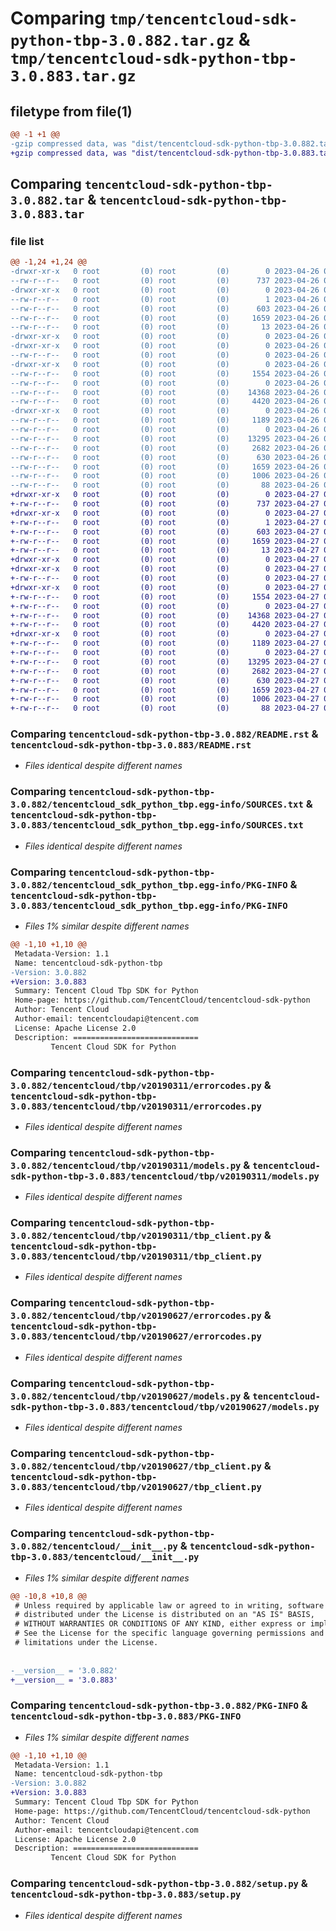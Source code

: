 # Comparing `tmp/tencentcloud-sdk-python-tbp-3.0.882.tar.gz` & `tmp/tencentcloud-sdk-python-tbp-3.0.883.tar.gz`

## filetype from file(1)

```diff
@@ -1 +1 @@
-gzip compressed data, was "dist/tencentcloud-sdk-python-tbp-3.0.882.tar", last modified: Wed Apr 26 03:46:50 2023, max compression
+gzip compressed data, was "dist/tencentcloud-sdk-python-tbp-3.0.883.tar", last modified: Thu Apr 27 00:52:36 2023, max compression
```

## Comparing `tencentcloud-sdk-python-tbp-3.0.882.tar` & `tencentcloud-sdk-python-tbp-3.0.883.tar`

### file list

```diff
@@ -1,24 +1,24 @@
-drwxr-xr-x   0 root         (0) root         (0)        0 2023-04-26 03:46:50.000000 tencentcloud-sdk-python-tbp-3.0.882/
--rw-r--r--   0 root         (0) root         (0)      737 2023-04-26 03:46:50.000000 tencentcloud-sdk-python-tbp-3.0.882/README.rst
-drwxr-xr-x   0 root         (0) root         (0)        0 2023-04-26 03:46:50.000000 tencentcloud-sdk-python-tbp-3.0.882/tencentcloud_sdk_python_tbp.egg-info/
--rw-r--r--   0 root         (0) root         (0)        1 2023-04-26 03:46:50.000000 tencentcloud-sdk-python-tbp-3.0.882/tencentcloud_sdk_python_tbp.egg-info/dependency_links.txt
--rw-r--r--   0 root         (0) root         (0)      603 2023-04-26 03:46:50.000000 tencentcloud-sdk-python-tbp-3.0.882/tencentcloud_sdk_python_tbp.egg-info/SOURCES.txt
--rw-r--r--   0 root         (0) root         (0)     1659 2023-04-26 03:46:50.000000 tencentcloud-sdk-python-tbp-3.0.882/tencentcloud_sdk_python_tbp.egg-info/PKG-INFO
--rw-r--r--   0 root         (0) root         (0)       13 2023-04-26 03:46:50.000000 tencentcloud-sdk-python-tbp-3.0.882/tencentcloud_sdk_python_tbp.egg-info/top_level.txt
-drwxr-xr-x   0 root         (0) root         (0)        0 2023-04-26 03:46:50.000000 tencentcloud-sdk-python-tbp-3.0.882/tencentcloud/
-drwxr-xr-x   0 root         (0) root         (0)        0 2023-04-26 03:46:50.000000 tencentcloud-sdk-python-tbp-3.0.882/tencentcloud/tbp/
--rw-r--r--   0 root         (0) root         (0)        0 2023-04-26 03:46:50.000000 tencentcloud-sdk-python-tbp-3.0.882/tencentcloud/tbp/__init__.py
-drwxr-xr-x   0 root         (0) root         (0)        0 2023-04-26 03:46:50.000000 tencentcloud-sdk-python-tbp-3.0.882/tencentcloud/tbp/v20190311/
--rw-r--r--   0 root         (0) root         (0)     1554 2023-04-26 03:46:50.000000 tencentcloud-sdk-python-tbp-3.0.882/tencentcloud/tbp/v20190311/errorcodes.py
--rw-r--r--   0 root         (0) root         (0)        0 2023-04-26 03:46:50.000000 tencentcloud-sdk-python-tbp-3.0.882/tencentcloud/tbp/v20190311/__init__.py
--rw-r--r--   0 root         (0) root         (0)    14368 2023-04-26 03:46:50.000000 tencentcloud-sdk-python-tbp-3.0.882/tencentcloud/tbp/v20190311/models.py
--rw-r--r--   0 root         (0) root         (0)     4420 2023-04-26 03:46:50.000000 tencentcloud-sdk-python-tbp-3.0.882/tencentcloud/tbp/v20190311/tbp_client.py
-drwxr-xr-x   0 root         (0) root         (0)        0 2023-04-26 03:46:50.000000 tencentcloud-sdk-python-tbp-3.0.882/tencentcloud/tbp/v20190627/
--rw-r--r--   0 root         (0) root         (0)     1189 2023-04-26 03:46:50.000000 tencentcloud-sdk-python-tbp-3.0.882/tencentcloud/tbp/v20190627/errorcodes.py
--rw-r--r--   0 root         (0) root         (0)        0 2023-04-26 03:46:50.000000 tencentcloud-sdk-python-tbp-3.0.882/tencentcloud/tbp/v20190627/__init__.py
--rw-r--r--   0 root         (0) root         (0)    13295 2023-04-26 03:46:50.000000 tencentcloud-sdk-python-tbp-3.0.882/tencentcloud/tbp/v20190627/models.py
--rw-r--r--   0 root         (0) root         (0)     2682 2023-04-26 03:46:50.000000 tencentcloud-sdk-python-tbp-3.0.882/tencentcloud/tbp/v20190627/tbp_client.py
--rw-r--r--   0 root         (0) root         (0)      630 2023-04-26 03:46:50.000000 tencentcloud-sdk-python-tbp-3.0.882/tencentcloud/__init__.py
--rw-r--r--   0 root         (0) root         (0)     1659 2023-04-26 03:46:50.000000 tencentcloud-sdk-python-tbp-3.0.882/PKG-INFO
--rw-r--r--   0 root         (0) root         (0)     1006 2023-04-26 03:46:50.000000 tencentcloud-sdk-python-tbp-3.0.882/setup.py
--rw-r--r--   0 root         (0) root         (0)       88 2023-04-26 03:46:50.000000 tencentcloud-sdk-python-tbp-3.0.882/setup.cfg
+drwxr-xr-x   0 root         (0) root         (0)        0 2023-04-27 00:52:36.000000 tencentcloud-sdk-python-tbp-3.0.883/
+-rw-r--r--   0 root         (0) root         (0)      737 2023-04-27 00:52:36.000000 tencentcloud-sdk-python-tbp-3.0.883/README.rst
+drwxr-xr-x   0 root         (0) root         (0)        0 2023-04-27 00:52:36.000000 tencentcloud-sdk-python-tbp-3.0.883/tencentcloud_sdk_python_tbp.egg-info/
+-rw-r--r--   0 root         (0) root         (0)        1 2023-04-27 00:52:36.000000 tencentcloud-sdk-python-tbp-3.0.883/tencentcloud_sdk_python_tbp.egg-info/dependency_links.txt
+-rw-r--r--   0 root         (0) root         (0)      603 2023-04-27 00:52:36.000000 tencentcloud-sdk-python-tbp-3.0.883/tencentcloud_sdk_python_tbp.egg-info/SOURCES.txt
+-rw-r--r--   0 root         (0) root         (0)     1659 2023-04-27 00:52:36.000000 tencentcloud-sdk-python-tbp-3.0.883/tencentcloud_sdk_python_tbp.egg-info/PKG-INFO
+-rw-r--r--   0 root         (0) root         (0)       13 2023-04-27 00:52:36.000000 tencentcloud-sdk-python-tbp-3.0.883/tencentcloud_sdk_python_tbp.egg-info/top_level.txt
+drwxr-xr-x   0 root         (0) root         (0)        0 2023-04-27 00:52:36.000000 tencentcloud-sdk-python-tbp-3.0.883/tencentcloud/
+drwxr-xr-x   0 root         (0) root         (0)        0 2023-04-27 00:52:36.000000 tencentcloud-sdk-python-tbp-3.0.883/tencentcloud/tbp/
+-rw-r--r--   0 root         (0) root         (0)        0 2023-04-27 00:52:36.000000 tencentcloud-sdk-python-tbp-3.0.883/tencentcloud/tbp/__init__.py
+drwxr-xr-x   0 root         (0) root         (0)        0 2023-04-27 00:52:36.000000 tencentcloud-sdk-python-tbp-3.0.883/tencentcloud/tbp/v20190311/
+-rw-r--r--   0 root         (0) root         (0)     1554 2023-04-27 00:52:36.000000 tencentcloud-sdk-python-tbp-3.0.883/tencentcloud/tbp/v20190311/errorcodes.py
+-rw-r--r--   0 root         (0) root         (0)        0 2023-04-27 00:52:36.000000 tencentcloud-sdk-python-tbp-3.0.883/tencentcloud/tbp/v20190311/__init__.py
+-rw-r--r--   0 root         (0) root         (0)    14368 2023-04-27 00:52:36.000000 tencentcloud-sdk-python-tbp-3.0.883/tencentcloud/tbp/v20190311/models.py
+-rw-r--r--   0 root         (0) root         (0)     4420 2023-04-27 00:52:36.000000 tencentcloud-sdk-python-tbp-3.0.883/tencentcloud/tbp/v20190311/tbp_client.py
+drwxr-xr-x   0 root         (0) root         (0)        0 2023-04-27 00:52:36.000000 tencentcloud-sdk-python-tbp-3.0.883/tencentcloud/tbp/v20190627/
+-rw-r--r--   0 root         (0) root         (0)     1189 2023-04-27 00:52:36.000000 tencentcloud-sdk-python-tbp-3.0.883/tencentcloud/tbp/v20190627/errorcodes.py
+-rw-r--r--   0 root         (0) root         (0)        0 2023-04-27 00:52:36.000000 tencentcloud-sdk-python-tbp-3.0.883/tencentcloud/tbp/v20190627/__init__.py
+-rw-r--r--   0 root         (0) root         (0)    13295 2023-04-27 00:52:36.000000 tencentcloud-sdk-python-tbp-3.0.883/tencentcloud/tbp/v20190627/models.py
+-rw-r--r--   0 root         (0) root         (0)     2682 2023-04-27 00:52:36.000000 tencentcloud-sdk-python-tbp-3.0.883/tencentcloud/tbp/v20190627/tbp_client.py
+-rw-r--r--   0 root         (0) root         (0)      630 2023-04-27 00:52:36.000000 tencentcloud-sdk-python-tbp-3.0.883/tencentcloud/__init__.py
+-rw-r--r--   0 root         (0) root         (0)     1659 2023-04-27 00:52:36.000000 tencentcloud-sdk-python-tbp-3.0.883/PKG-INFO
+-rw-r--r--   0 root         (0) root         (0)     1006 2023-04-27 00:52:36.000000 tencentcloud-sdk-python-tbp-3.0.883/setup.py
+-rw-r--r--   0 root         (0) root         (0)       88 2023-04-27 00:52:36.000000 tencentcloud-sdk-python-tbp-3.0.883/setup.cfg
```

### Comparing `tencentcloud-sdk-python-tbp-3.0.882/README.rst` & `tencentcloud-sdk-python-tbp-3.0.883/README.rst`

 * *Files identical despite different names*

### Comparing `tencentcloud-sdk-python-tbp-3.0.882/tencentcloud_sdk_python_tbp.egg-info/SOURCES.txt` & `tencentcloud-sdk-python-tbp-3.0.883/tencentcloud_sdk_python_tbp.egg-info/SOURCES.txt`

 * *Files identical despite different names*

### Comparing `tencentcloud-sdk-python-tbp-3.0.882/tencentcloud_sdk_python_tbp.egg-info/PKG-INFO` & `tencentcloud-sdk-python-tbp-3.0.883/tencentcloud_sdk_python_tbp.egg-info/PKG-INFO`

 * *Files 1% similar despite different names*

```diff
@@ -1,10 +1,10 @@
 Metadata-Version: 1.1
 Name: tencentcloud-sdk-python-tbp
-Version: 3.0.882
+Version: 3.0.883
 Summary: Tencent Cloud Tbp SDK for Python
 Home-page: https://github.com/TencentCloud/tencentcloud-sdk-python
 Author: Tencent Cloud
 Author-email: tencentcloudapi@tencent.com
 License: Apache License 2.0
 Description: ============================
         Tencent Cloud SDK for Python
```

### Comparing `tencentcloud-sdk-python-tbp-3.0.882/tencentcloud/tbp/v20190311/errorcodes.py` & `tencentcloud-sdk-python-tbp-3.0.883/tencentcloud/tbp/v20190311/errorcodes.py`

 * *Files identical despite different names*

### Comparing `tencentcloud-sdk-python-tbp-3.0.882/tencentcloud/tbp/v20190311/models.py` & `tencentcloud-sdk-python-tbp-3.0.883/tencentcloud/tbp/v20190311/models.py`

 * *Files identical despite different names*

### Comparing `tencentcloud-sdk-python-tbp-3.0.882/tencentcloud/tbp/v20190311/tbp_client.py` & `tencentcloud-sdk-python-tbp-3.0.883/tencentcloud/tbp/v20190311/tbp_client.py`

 * *Files identical despite different names*

### Comparing `tencentcloud-sdk-python-tbp-3.0.882/tencentcloud/tbp/v20190627/errorcodes.py` & `tencentcloud-sdk-python-tbp-3.0.883/tencentcloud/tbp/v20190627/errorcodes.py`

 * *Files identical despite different names*

### Comparing `tencentcloud-sdk-python-tbp-3.0.882/tencentcloud/tbp/v20190627/models.py` & `tencentcloud-sdk-python-tbp-3.0.883/tencentcloud/tbp/v20190627/models.py`

 * *Files identical despite different names*

### Comparing `tencentcloud-sdk-python-tbp-3.0.882/tencentcloud/tbp/v20190627/tbp_client.py` & `tencentcloud-sdk-python-tbp-3.0.883/tencentcloud/tbp/v20190627/tbp_client.py`

 * *Files identical despite different names*

### Comparing `tencentcloud-sdk-python-tbp-3.0.882/tencentcloud/__init__.py` & `tencentcloud-sdk-python-tbp-3.0.883/tencentcloud/__init__.py`

 * *Files 1% similar despite different names*

```diff
@@ -10,8 +10,8 @@
 # Unless required by applicable law or agreed to in writing, software
 # distributed under the License is distributed on an "AS IS" BASIS,
 # WITHOUT WARRANTIES OR CONDITIONS OF ANY KIND, either express or implied.
 # See the License for the specific language governing permissions and
 # limitations under the License.
 
 
-__version__ = '3.0.882'
+__version__ = '3.0.883'
```

### Comparing `tencentcloud-sdk-python-tbp-3.0.882/PKG-INFO` & `tencentcloud-sdk-python-tbp-3.0.883/PKG-INFO`

 * *Files 1% similar despite different names*

```diff
@@ -1,10 +1,10 @@
 Metadata-Version: 1.1
 Name: tencentcloud-sdk-python-tbp
-Version: 3.0.882
+Version: 3.0.883
 Summary: Tencent Cloud Tbp SDK for Python
 Home-page: https://github.com/TencentCloud/tencentcloud-sdk-python
 Author: Tencent Cloud
 Author-email: tencentcloudapi@tencent.com
 License: Apache License 2.0
 Description: ============================
         Tencent Cloud SDK for Python
```

### Comparing `tencentcloud-sdk-python-tbp-3.0.882/setup.py` & `tencentcloud-sdk-python-tbp-3.0.883/setup.py`

 * *Files identical despite different names*

